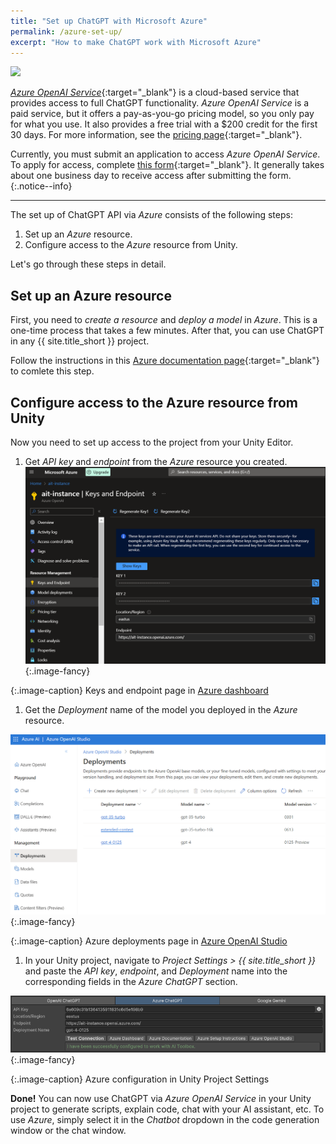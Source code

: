 ```yaml
---
title: "Set up ChatGPT with Microsoft Azure"
permalink: /azure-set-up/
excerpt: "How to make ChatGPT work with Microsoft Azure"
---
```


![](https://upload.wikimedia.org/wikipedia/commons/f/fa/Microsoft_Azure.svg)

[*Azure OpenAI Service*](https://azure.microsoft.com/en-us/services/openai/){:target="_blank"} is a cloud-based service that provides access to full ChatGPT functionality. *Azure OpenAI Service* is a paid service, but it offers a pay-as-you-go pricing model, so you only pay for what you use. It also provides a free trial with a $200 credit for the first 30 days. For more information, see the [pricing page](https://azure.microsoft.com/en-us/pricing/details/cognitive-services/openai-service/#pricing){:target="_blank"}.

Currently, you must submit an application to access *Azure OpenAI Service*. To apply for access, complete [this form](https://aka.ms/oai/access){:target="_blank"}. It generally takes about one business day to receive access after submitting the form.
{:.notice--info}

---

The set up of ChatGPT API via *Azure* consists of the following steps:

1. Set up an *Azure* resource.
1. Configure access to the *Azure* resource from Unity.

Let's go through these steps in detail.

## Set up an Azure resource

First, you need to *create a resource* and *deploy a model* in *Azure*.
This is a one-time process that takes a few minutes. After that, you can use ChatGPT in any {{ site.title_short }} project.

Follow the instructions in this [Azure documentation page](https://learn.microsoft.com/en-us/azure/ai-services/openai/how-to/create-resource?pivots=web-portal){:target="_blank"} to comlete this step.

## Configure access to the Azure resource from Unity

Now you need to set up access to the project from your Unity Editor.

1. Get *API key* and *endpoint* from the *Azure* resource you created.
![](/assets/images/manual_images/azure-keys-and-endpoint.png){:.image-fancy}

{:.image-caption}
Keys and endpoint page in [Azure dashboard](https://portal.azure.com/)

1. Get the *Deployment* name of the model you deployed in the *Azure* resource.

![](/assets/images/manual_images/azure-deployments.png){:.image-fancy}

{:.image-caption}
Azure deployments page in [Azure OpenAI Studio](https://oai.azure.com/)

1. In your Unity project, navigate to *Project Settings > {{ site.title_short }}* and paste the *API key*, *endpoint*, and *Deployment* name into the corresponding fields in the *Azure ChatGPT* section.

![](/assets/images/manual_images/azure-unity-project-settings.png){:.image-fancy}

{:.image-caption}
Azure configuration in Unity Project Settings

**Done!** You can now use ChatGPT via *Azure OpenAI Service* in your Unity project to generate scripts, explain code, chat with your AI assistant, etc. To use *Azure*, simply select it in the *Chatbot* dropdown in the code generation window or the chat window.

